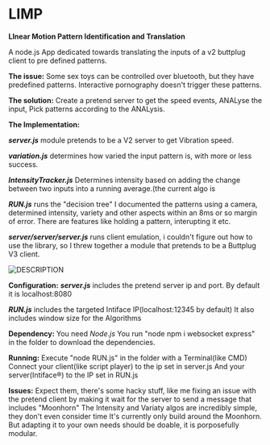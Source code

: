 # LIMP
**LInear Motion Pattern Identification and Translation**

A node.js App dedicated towards translating the inputs of a v2 buttplug client to pre defined patterns.


**The issue:**
Some sex toys can be controlled over bluetooth, but they have predefined patterns.
Interactive pornography doesn't trigger these patterns.

**The solution:**
Create a pretend server to get the speed events, ANALyse the input, Pick patterns according to the ANALysis.

**The Implementation:**

***server.js*** module pretends to be a V2 server to get Vibration speed.

***variation.js*** determines how varied the input pattern is, with more or less success.

***IntensityTracker.js*** Determines intensity based on adding the change between two inputs into a running average.(the current algo is 

***RUN.js*** runs the "decision tree" I documented the patterns using a camera, determined intensity, variety and other aspects within an 8ms or so margin of error.
There are features like holding a pattern, interupting it etc.

***server/server/server.js*** runs client emulation, i couldn't figure out how to use the library, so I threw together a module that pretends to be a Buttplug V3 client.

![DESCRIPTION](https://github.com/user-attachments/assets/67eeb93c-3ebf-4660-9197-ee362c6443a9)

**Configuration:**
***server.js*** includes the pretend server ip and port. By default it is localhost:8080

***RUN.js*** includes the targeted Intiface IP(localhost:12345 by default) 
It also includes window size for the Algorithms

**Dependency:**
You need *Node.js*
You run "node npm i websocket express" in the folder to download the dependencies.

**Running:**
Execute "node RUN.js" in the folder with a Terminal(like CMD)
Connect your client(like script player) to the ip set in server.js 
And your server(Intiface®) to the IP set in RUN.js


**Issues:**
Expect them, there's some hacky stuff, like me fixing an issue with the pretend client by making it wait for the server to send a message that includes "Moonhorn"
The Intensity and Variaty algos are incredibly simple, they don't even consider time
It's currently only build around the Moonhorn. But adapting it to your own needs should be doable, it is porposefully modular.


